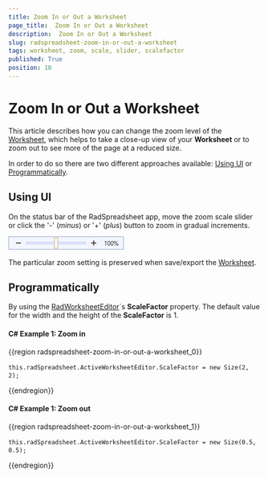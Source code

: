 ```yaml
---
title: Zoom In or Out a Worksheet
page_title:  Zoom In or Out a Worksheet
description:  Zoom In or Out a Worksheet
slug: radspreadsheet-zoom-in-or-out-a-worksheet
tags: worksheet, zoom, scale, slider, scalefactor
published: True
position: 10
---
```


# Zoom In or Out a Worksheet

This article describes how you can change the zoom level of the [Worksheet](https://docs.telerik.com/devtools/document-processing/libraries/radspreadstreamprocessing/model/worksheet), which helps to take a close-up view of your **Worksheet** or to zoom out to see more of the page at a reduced size.

In order to do so there are two different approaches available: [Using UI](#using-ui) or [Programmatically](#programmatically).

## Using UI

On the status bar of the RadSpreadsheet app, move the zoom scale slider or click the '-' (_minus_) or '+' (_plus_) button to zoom in gradual increments.

![Zoom scale slider](images/RadSpreadsheet_HowTo_Zoom_In_Out_Worksheet_01.png)

The particular zoom setting is preserved when save/export the [Worksheet](https://docs.telerik.com/devtools/document-processing/libraries/radspreadstreamprocessing/model/worksheet). 

## Programmatically 
By using the [RadWorksheetEditor](https://docs.telerik.com/devtools/wpf/api/telerik.windows.controls.spreadsheet.worksheets.radworksheeteditor)`s **ScaleFactor** property. The default value for the width and the height of the **ScaleFactor** is 1.

#### **C# Example 1: Zoom in**

{{region radspreadsheet-zoom-in-or-out-a-worksheet_0}}

    this.radSpreadsheet.ActiveWorksheetEditor.ScaleFactor = new Size(2, 2);
{{endregion}}

#### **C# Example 1: Zoom out**

{{region radspreadsheet-zoom-in-or-out-a-worksheet_1}}

    this.radSpreadsheet.ActiveWorksheetEditor.ScaleFactor = new Size(0.5, 0.5);
{{endregion}}

